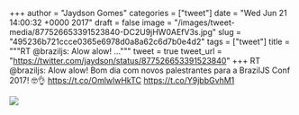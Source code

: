 
+++
author = "Jaydson Gomes"
categories = ["tweet"]
date = "Wed Jun 21 14:00:32 +0000 2017"
draft = false
image = "/images/tweet-media/877526653391523840-DC2U9jHW0AEfV3s.jpg"
slug = "495236b721ccce0365e6978d0a8a62c6d7b0e4d2"
tags = ["tweet"]
title = """RT @braziljs: Alow alow! ..."""
tweet = true
tweet_url = "https://twitter.com/jaydson/status/877526653391523840"
+++
RT @braziljs: Alow alow! Bom dia com novos palestrantes para a BrazilJS Conf 2017! 🤓👌 https://t.co/OmlwlwHkTC https://t.co/Y9jbbGvhM1

![](/images/tweet-media/877526653391523840-DC2U9jHW0AEfV3s.jpg)